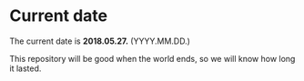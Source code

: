 # Current date

The current date is **2018.05.27.** (YYYY.MM.DD.)

This repository will be good when the world ends, so we will know how long it lasted.